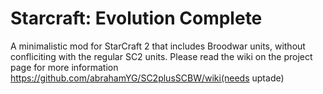 # Starcraft: Evolution Complete

A minimalistic mod for StarCraft 2 that includes Broodwar units, without confliciting with the regular SC2 units.
Please read the wiki on the project page for more information
https://github.com/abrahamYG/SC2plusSCBW/wiki(needs uptade)
